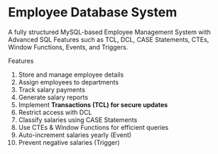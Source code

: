 # Employee Database System

A fully structured MySQL-based Employee Management System with Advanced SQL Features such as TCL, DCL, CASE Statements, CTEs, Window Functions, Events, and Triggers.

Features
1. Store and manage employee details 
2. Assign employees to departments  
3. Track salary payments  
4. Generate salary reports  
5. Implement **Transactions (TCL) for secure updates** 
6. Restrict access with DCL 
7. Classify salaries using CASE Statements
8. Use CTEs & Window Functions for efficient queries  
9. Auto-increment salaries yearly (Event)
10. Prevent negative salaries (Trigger)

